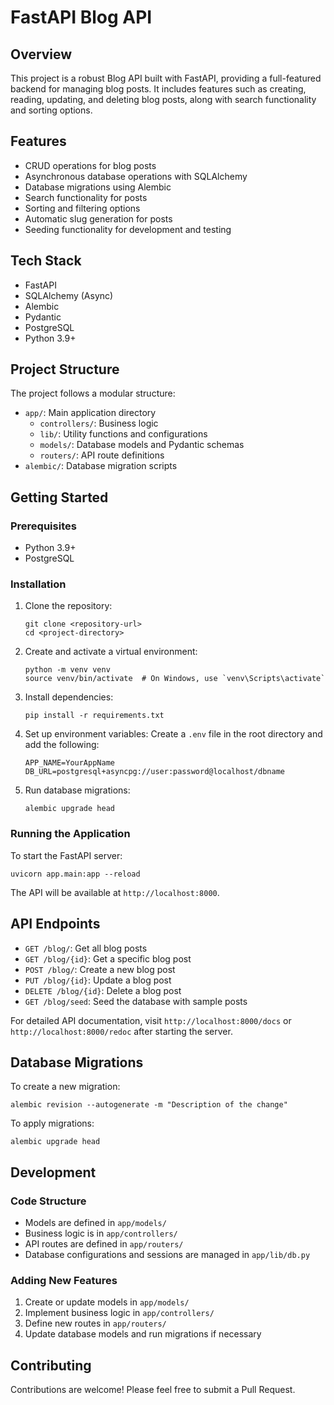 # FastAPI Blog API

## Overview

This project is a robust Blog API built with FastAPI, providing a full-featured backend for managing blog posts. It includes features such as creating, reading, updating, and deleting blog posts, along with search functionality and sorting options.

## Features

- CRUD operations for blog posts
- Asynchronous database operations with SQLAlchemy
- Database migrations using Alembic
- Search functionality for posts
- Sorting and filtering options
- Automatic slug generation for posts
- Seeding functionality for development and testing

## Tech Stack

- FastAPI
- SQLAlchemy (Async)
- Alembic
- Pydantic
- PostgreSQL
- Python 3.9+

## Project Structure

The project follows a modular structure:

- `app/`: Main application directory
  - `controllers/`: Business logic
  - `lib/`: Utility functions and configurations
  - `models/`: Database models and Pydantic schemas
  - `routers/`: API route definitions
- `alembic/`: Database migration scripts

## Getting Started

### Prerequisites

- Python 3.9+
- PostgreSQL

### Installation

1. Clone the repository:

   ```
   git clone <repository-url>
   cd <project-directory>
   ```

2. Create and activate a virtual environment:

   ```
   python -m venv venv
   source venv/bin/activate  # On Windows, use `venv\Scripts\activate`
   ```

3. Install dependencies:

   ```
   pip install -r requirements.txt
   ```

4. Set up environment variables:
   Create a `.env` file in the root directory and add the following:

   ```
   APP_NAME=YourAppName
   DB_URL=postgresql+asyncpg://user:password@localhost/dbname
   ```

5. Run database migrations:
   ```
   alembic upgrade head
   ```

### Running the Application

To start the FastAPI server:

```
uvicorn app.main:app --reload
```

The API will be available at `http://localhost:8000`.

## API Endpoints

- `GET /blog/`: Get all blog posts
- `GET /blog/{id}`: Get a specific blog post
- `POST /blog/`: Create a new blog post
- `PUT /blog/{id}`: Update a blog post
- `DELETE /blog/{id}`: Delete a blog post
- `GET /blog/seed`: Seed the database with sample posts

For detailed API documentation, visit `http://localhost:8000/docs` or `http://localhost:8000/redoc` after starting the server.

## Database Migrations

To create a new migration:

```
alembic revision --autogenerate -m "Description of the change"
```

To apply migrations:

```
alembic upgrade head
```

## Development

### Code Structure

- Models are defined in `app/models/`
- Business logic is in `app/controllers/`
- API routes are defined in `app/routers/`
- Database configurations and sessions are managed in `app/lib/db.py`

### Adding New Features

1. Create or update models in `app/models/`
2. Implement business logic in `app/controllers/`
3. Define new routes in `app/routers/`
4. Update database models and run migrations if necessary

## Contributing

Contributions are welcome! Please feel free to submit a Pull Request.
